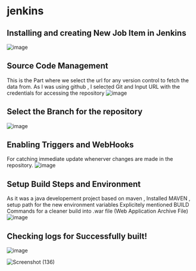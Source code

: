 # jenkins

## Installing and creating New Job Item in Jenkins
![image](https://github.com/user-attachments/assets/c8add69a-769a-4e1e-a5af-bef3e4f31d72)

## Source Code Management 
This is the Part where we select the url for any version control to fetch the data from.
As I was using github , I selected Git and Input URL with the credentials for accessing the repository
![image](https://github.com/user-attachments/assets/c08ce77e-82a7-4b22-bf0b-468e05ef669d)

## Select the Branch for the repository
![image](https://github.com/user-attachments/assets/8d42f470-ed67-478e-8625-2cd61bef699a)

## Enabling Triggers and WebHooks
For catching immediate update whenerver changes are made in the repository.
![image](https://github.com/user-attachments/assets/a5a193be-6e97-466e-ac2e-5ff994e48e89)

## Setup Build Steps and Environment
As it was a java developement project based on maven , Installed MAVEN , setup path for the new environment variables
Explicitely mentioned BUILD Commands for a cleaner build into .war file (Web Application Archive File)
![image](https://github.com/user-attachments/assets/0c388377-d38c-4232-b4b0-3bfcc62c1514)

## Checking logs for Successfully built!
![image](https://github.com/user-attachments/assets/cefa8b2d-f7fd-4c68-bfc6-2470f92ccd56)

![Screenshot (136)](https://github.com/user-attachments/assets/21623d86-24ae-441d-bcf9-2beb88fc58d3)

